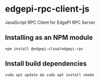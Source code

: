 # edgepi-rpc-client-js
JavaScript RPC Client for EdgePi RPC Server

## Installing as an NPM module
```
npm install @edgepi-cloud/edgepi-rpc
```

## Install build dependencies

```
sudo apt update && sudo apt install cmake
```